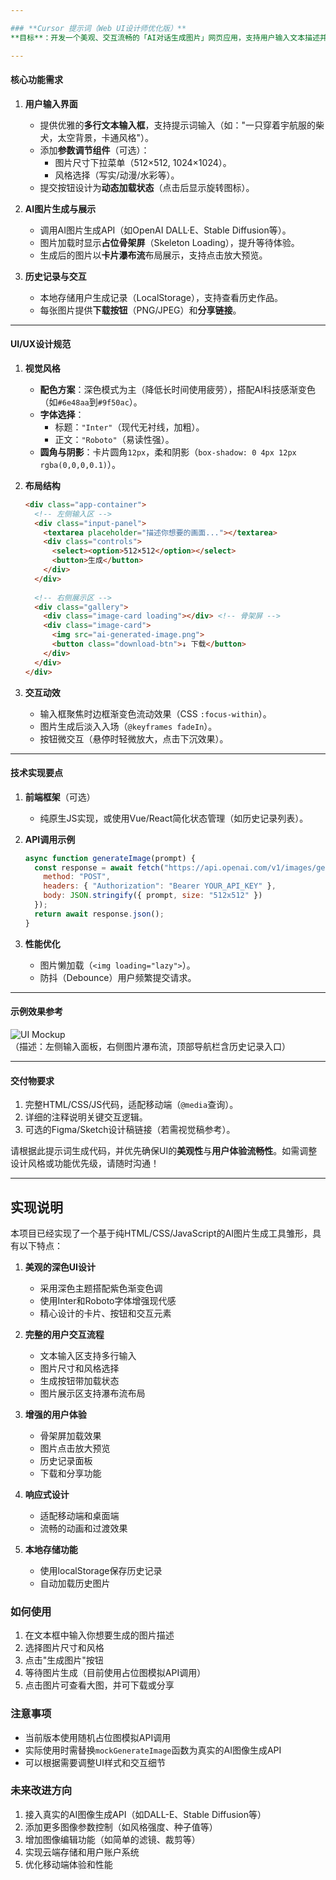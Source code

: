 ```yaml
---

### **Cursor 提示词（Web UI设计师优化版）**  
**目标**：开发一个美观、交互流畅的「AI对话生成图片」网页应用，支持用户输入文本描述并实时生成图片，需兼顾功能性与视觉体验。

---
```


#### **核心功能需求**  
1. **用户输入界面**  
   - 提供优雅的**多行文本输入框**，支持提示词输入（如："一只穿着宇航服的柴犬，太空背景，卡通风格"）。  
   - 添加**参数调节组件**（可选）：  
     - 图片尺寸下拉菜单（512×512, 1024×1024）。  
     - 风格选择（写实/动漫/水彩等）。  
   - 提交按钮设计为**动态加载状态**（点击后显示旋转图标）。  

2. **AI图片生成与展示**  
   - 调用AI图片生成API（如OpenAI DALL·E、Stable Diffusion等）。  
   - 图片加载时显示**占位骨架屏**（Skeleton Loading），提升等待体验。  
   - 生成后的图片以**卡片瀑布流**布局展示，支持点击放大预览。  

3. **历史记录与交互**  
   - 本地存储用户生成记录（LocalStorage），支持查看历史作品。  
   - 每张图片提供**下载按钮**（PNG/JPEG）和**分享链接**。  

---

#### **UI/UX设计规范**  
1. **视觉风格**  
   - **配色方案**：深色模式为主（降低长时间使用疲劳），搭配AI科技感渐变色（如`#6e48aa`到`#9f50ac`）。  
   - **字体选择**：  
     - 标题：`"Inter"`（现代无衬线，加粗）。  
     - 正文：`"Roboto"`（易读性强）。  
   - **圆角与阴影**：卡片圆角`12px`，柔和阴影（`box-shadow: 0 4px 12px rgba(0,0,0,0.1)`）。  

2. **布局结构**  
   ```html
   <div class="app-container">
     <!-- 左侧输入区 -->
     <div class="input-panel">
       <textarea placeholder="描述你想要的画面..."></textarea>
       <div class="controls">
         <select><option>512×512</option></select>
         <button>生成</button>
       </div>
     </div>
     
     <!-- 右侧展示区 -->
     <div class="gallery">
       <div class="image-card loading"></div> <!-- 骨架屏 -->
       <div class="image-card">
         <img src="ai-generated-image.png">
         <button class="download-btn">↓ 下载</button>
       </div>
     </div>
   </div>
   ```

3. **交互动效**  
   - 输入框聚焦时边框渐变色流动效果（CSS `:focus-within`）。  
   - 图片生成后淡入入场（`@keyframes fadeIn`）。  
   - 按钮微交互（悬停时轻微放大，点击下沉效果）。  

---

#### **技术实现要点**  
1. **前端框架**（可选）  
   - 纯原生JS实现，或使用Vue/React简化状态管理（如历史记录列表）。  

2. **API调用示例**  
   ```javascript
   async function generateImage(prompt) {
     const response = await fetch("https://api.openai.com/v1/images/generations", {
       method: "POST",
       headers: { "Authorization": "Bearer YOUR_API_KEY" },
       body: JSON.stringify({ prompt, size: "512x512" })
     });
     return await response.json();
   }
   ```

3. **性能优化**  
   - 图片懒加载（`<img loading="lazy">`）。  
   - 防抖（Debounce）用户频繁提交请求。  

---

#### **示例效果参考**  
![UI Mockup](https://example.com/ai-image-generator-mockup.jpg)  
（描述：左侧输入面板，右侧图片瀑布流，顶部导航栏含历史记录入口）

---

#### **交付物要求**  
1. 完整HTML/CSS/JS代码，适配移动端（`@media`查询）。  
2. 详细的注释说明关键交互逻辑。  
3. 可选的Figma/Sketch设计稿链接（若需视觉稿参考）。  

请根据此提示词生成代码，并优先确保UI的**美观性**与**用户体验流畅性**。如需调整设计风格或功能优先级，请随时沟通！

---

## 实现说明

本项目已经实现了一个基于纯HTML/CSS/JavaScript的AI图片生成工具雏形，具有以下特点：

1. **美观的深色UI设计**
   - 采用深色主题搭配紫色渐变色调
   - 使用Inter和Roboto字体增强现代感
   - 精心设计的卡片、按钮和交互元素

2. **完整的用户交互流程**
   - 文本输入区支持多行输入
   - 图片尺寸和风格选择
   - 生成按钮带加载状态
   - 图片展示区支持瀑布流布局

3. **增强的用户体验**
   - 骨架屏加载效果
   - 图片点击放大预览
   - 历史记录面板
   - 下载和分享功能

4. **响应式设计**
   - 适配移动端和桌面端
   - 流畅的动画和过渡效果

5. **本地存储功能**
   - 使用localStorage保存历史记录
   - 自动加载历史图片

### 如何使用

1. 在文本框中输入你想要生成的图片描述
2. 选择图片尺寸和风格
3. 点击"生成图片"按钮
4. 等待图片生成（目前使用占位图模拟API调用）
5. 点击图片可查看大图，并可下载或分享

### 注意事项

- 当前版本使用随机占位图模拟API调用
- 实际使用时需替换`mockGenerateImage`函数为真实的AI图像生成API
- 可以根据需要调整UI样式和交互细节

### 未来改进方向

1. 接入真实的AI图像生成API（如DALL-E、Stable Diffusion等）
2. 添加更多图像参数控制（如风格强度、种子值等）
3. 增加图像编辑功能（如简单的滤镜、裁剪等）
4. 实现云端存储和用户账户系统
5. 优化移动端体验和性能